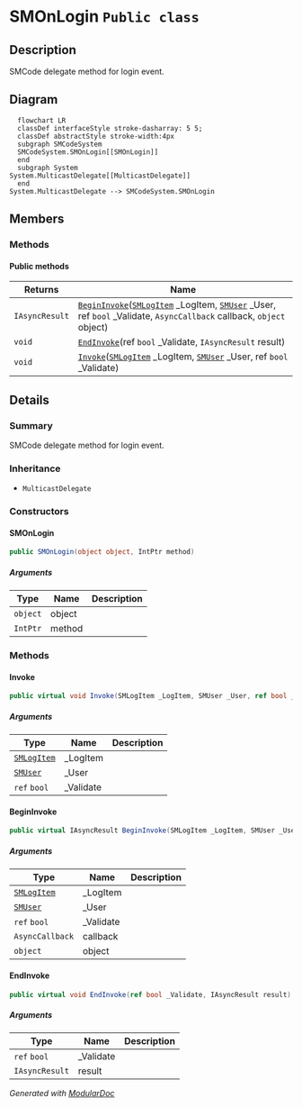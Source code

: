 # SMOnLogin `Public class`

## Description
SMCode delegate method for login event.

## Diagram
```mermaid
  flowchart LR
  classDef interfaceStyle stroke-dasharray: 5 5;
  classDef abstractStyle stroke-width:4px
  subgraph SMCodeSystem
  SMCodeSystem.SMOnLogin[[SMOnLogin]]
  end
  subgraph System
System.MulticastDelegate[[MulticastDelegate]]
  end
System.MulticastDelegate --> SMCodeSystem.SMOnLogin
```

## Members
### Methods
#### Public  methods
| Returns | Name |
| --- | --- |
| `IAsyncResult` | [`BeginInvoke`](#begininvoke)([`SMLogItem`](./smcodesystem-SMLogItem) _LogItem, [`SMUser`](./smcodesystem-SMUser) _User, ref `bool` _Validate, `AsyncCallback` callback, `object` object) |
| `void` | [`EndInvoke`](#endinvoke)(ref `bool` _Validate, `IAsyncResult` result) |
| `void` | [`Invoke`](#invoke)([`SMLogItem`](./smcodesystem-SMLogItem) _LogItem, [`SMUser`](./smcodesystem-SMUser) _User, ref `bool` _Validate) |

## Details
### Summary
SMCode delegate method for login event.

### Inheritance
 - `MulticastDelegate`

### Constructors
#### SMOnLogin
```csharp
public SMOnLogin(object object, IntPtr method)
```
##### Arguments
| Type | Name | Description |
| --- | --- | --- |
| `object` | object |   |
| `IntPtr` | method |   |

### Methods
#### Invoke
```csharp
public virtual void Invoke(SMLogItem _LogItem, SMUser _User, ref bool _Validate)
```
##### Arguments
| Type | Name | Description |
| --- | --- | --- |
| [`SMLogItem`](./smcodesystem-SMLogItem) | _LogItem |   |
| [`SMUser`](./smcodesystem-SMUser) | _User |   |
| `ref` `bool` | _Validate |   |

#### BeginInvoke
```csharp
public virtual IAsyncResult BeginInvoke(SMLogItem _LogItem, SMUser _User, ref bool _Validate, AsyncCallback callback, object object)
```
##### Arguments
| Type | Name | Description |
| --- | --- | --- |
| [`SMLogItem`](./smcodesystem-SMLogItem) | _LogItem |   |
| [`SMUser`](./smcodesystem-SMUser) | _User |   |
| `ref` `bool` | _Validate |   |
| `AsyncCallback` | callback |   |
| `object` | object |   |

#### EndInvoke
```csharp
public virtual void EndInvoke(ref bool _Validate, IAsyncResult result)
```
##### Arguments
| Type | Name | Description |
| --- | --- | --- |
| `ref` `bool` | _Validate |   |
| `IAsyncResult` | result |   |

*Generated with* [*ModularDoc*](https://github.com/hailstorm75/ModularDoc)
